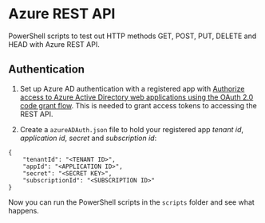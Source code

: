 # Azure REST API

PowerShell scripts to test out HTTP methods GET, POST, PUT, DELETE and HEAD  with Azure REST API.

## Authentication

1. Set up Azure AD authentication with a registered app with [Authorize access to Azure Active Directory web applications using the OAuth 2.0 code grant flow](https://docs.microsoft.com/en-us/azure/active-directory/develop/v1-protocols-oauth-code). This is needed to grant access tokens to accessing the REST API. 

2. Create a `azureADAuth.json` file to hold your registered app *tenant id*, *application id*, *secret* and *subscription id*:
```
{
    "tenantId": "<TENANT ID>",
    "appId": "<APPLICATION ID>",
    "secret": "<SECRET KEY>",
    "subscriptionId": "<SUBSCRIPTION ID>"
}
```

Now you can run the PowerShell scripts in the `scripts` folder and see what happens. 